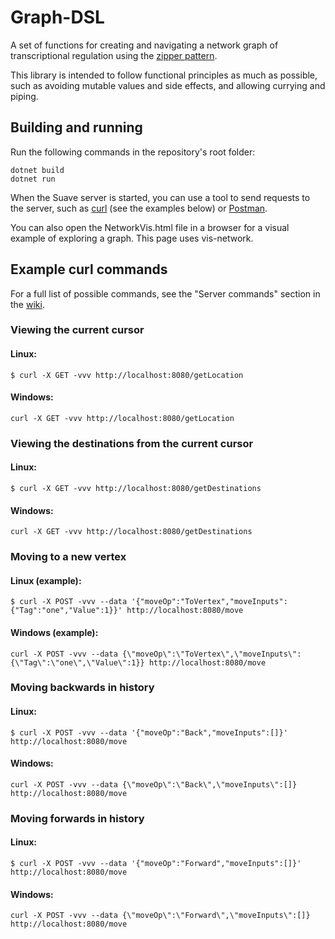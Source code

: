 # Graph-DSL
A set of functions for creating and navigating a network graph of transcriptional regulation using the [zipper pattern](https://en.wikipedia.org/wiki/Zipper_(data_structure)).

This library is intended to follow functional principles as much as possible, such as avoiding mutable values and side effects, and allowing currying and piping.

## Building and running
Run the following commands in the repository's root folder:
```
dotnet build
dotnet run
```
When the Suave server is started, you can use a tool to send requests to the server, such as [curl](https://curl.se/) (see the examples below) or [Postman](https://www.postman.com/).

You can also open the NetworkVis.html file in a browser for a visual example of exploring a graph. This page uses vis-network.

## Example curl commands
For a full list of possible commands, see the "Server commands" section in the [wiki](https://github.com/mankyKitty/graph-dsl/wiki).

### Viewing the current cursor
#### Linux:
```
$ curl -X GET -vvv http://localhost:8080/getLocation
```
#### Windows:
```
curl -X GET -vvv http://localhost:8080/getLocation
```

### Viewing the destinations from the current cursor
#### Linux:
```
$ curl -X GET -vvv http://localhost:8080/getDestinations
```
#### Windows:
```
curl -X GET -vvv http://localhost:8080/getDestinations
```

### Moving to a new vertex
#### Linux (example):
```
$ curl -X POST -vvv --data '{"moveOp":"ToVertex","moveInputs":{"Tag":"one","Value":1}}' http://localhost:8080/move
```
#### Windows (example):
```
curl -X POST -vvv --data {\"moveOp\":\"ToVertex\",\"moveInputs\":{\"Tag\":\"one\",\"Value\":1}} http://localhost:8080/move
```

### Moving backwards in history
#### Linux:
```
$ curl -X POST -vvv --data '{"moveOp":"Back","moveInputs":[]}' http://localhost:8080/move
```
#### Windows:
```
curl -X POST -vvv --data {\"moveOp\":\"Back\",\"moveInputs\":[]} http://localhost:8080/move
```

### Moving forwards in history
#### Linux:
```
$ curl -X POST -vvv --data '{"moveOp":"Forward","moveInputs":[]}' http://localhost:8080/move
```
#### Windows:
```
curl -X POST -vvv --data {\"moveOp\":\"Forward\",\"moveInputs\":[]} http://localhost:8080/move
```